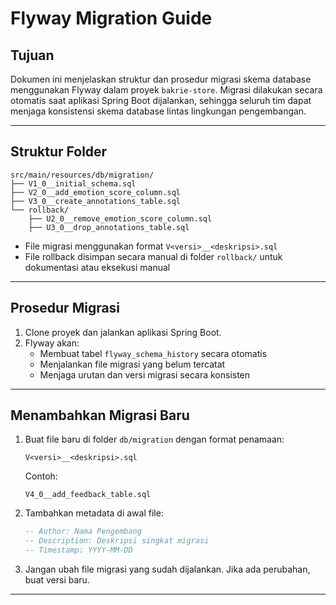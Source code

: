 # Flyway Migration Guide

## Tujuan

Dokumen ini menjelaskan struktur dan prosedur migrasi skema database menggunakan Flyway dalam proyek `bakrie-store`. Migrasi dilakukan secara otomatis saat aplikasi Spring Boot dijalankan, sehingga seluruh tim dapat menjaga konsistensi skema database lintas lingkungan pengembangan.

---

## Struktur Folder

```
src/main/resources/db/migration/
├── V1_0__initial_schema.sql
├── V2_0__add_emotion_score_column.sql
├── V3_0__create_annotations_table.sql
└── rollback/
    ├── U2_0__remove_emotion_score_column.sql
    ├── U3_0__drop_annotations_table.sql
```

- File migrasi menggunakan format `V<versi>__<deskripsi>.sql`
- File rollback disimpan secara manual di folder `rollback/` untuk dokumentasi atau eksekusi manual

---

## Prosedur Migrasi

1. Clone proyek dan jalankan aplikasi Spring Boot.
2. Flyway akan:
    - Membuat tabel `flyway_schema_history` secara otomatis
    - Menjalankan file migrasi yang belum tercatat
    - Menjaga urutan dan versi migrasi secara konsisten

---

## Menambahkan Migrasi Baru

1. Buat file baru di folder `db/migration` dengan format penamaan:
   ```
   V<versi>__<deskripsi>.sql
   ```
   Contoh:
   ```
   V4_0__add_feedback_table.sql
   ```

2. Tambahkan metadata di awal file:
   ```sql
   -- Author: Nama Pengembang
   -- Description: Deskripsi singkat migrasi
   -- Timestamp: YYYY-MM-DD
   ```

3. Jangan ubah file migrasi yang sudah dijalankan. Jika ada perubahan, buat versi baru.

---

